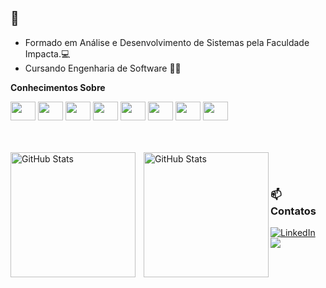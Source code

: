 ## 👋
- Formado em Análise e Desenvolvimento de Sistemas pela Faculdade Impacta.💻
- Cursando Engenharia de Software 👨‍💻

**Conhecimentos Sobre**

<div display="flex">
  
  <img height="30" width="40" src="https://cdn.jsdelivr.net/gh/devicons/devicon@latest/icons/html5/html5-original.svg" />
  <img height="30" width="40" src="https://cdn.jsdelivr.net/gh/devicons/devicon@latest/icons/css3/css3-original.svg" />
  <img height="30" width="40" src="https://cdn.jsdelivr.net/gh/devicons/devicon@latest/icons/javascript/javascript-original.svg" />
  <img height="30" width="40" src="https://cdn.jsdelivr.net/gh/devicons/devicon@latest/icons/typescript/typescript-original.svg" />
  <img height="30" width="40" src="https://cdn.jsdelivr.net/gh/devicons/devicon@latest/icons/python/python-original.svg" />
  <img height="30" width="40" src="https://cdn.jsdelivr.net/gh/devicons/devicon@latest/icons/mysql/mysql-original-wordmark.svg" />
  <img height="30" width="40" src="https://cdn.jsdelivr.net/gh/devicons/devicon@latest/icons/photoshop/photoshop-original.svg" />
  <img height="30" width="40" src="https://cdn.jsdelivr.net/gh/devicons/devicon@latest/icons/linux/linux-original.svg" />
</div>
<br/>
<br/>

<p>
  <img 
    align="left" 
    alt="GitHub Stats" 
    height="200" 
    style="padding-right: 10px;" 
    src="https://github-readme-stats.vercel.app/api?username=moraleszn&show_icons=true&theme=tokyonight&include_all_commits=true&locale=pt-br" 
  />

<img 
      align="left" 
      alt="GitHub Stats" 
      height="200" 
      src="https://github-readme-stats.vercel.app/api/top-langs/?username=moraleszn&theme=tokyonight&layout=compact&custom_title=Tecnologias&langs_count=9" 
  />

</p>
<br/>
<br/>

### 📫 Contatos

<div display="flex">
  <a href="https://www.linkedin.com/in/odiegomorales/">
    <img src="https://img.shields.io/badge/linkedin-%230077B5.svg?style=for-the-badge&logo=linkedin&logoColor=white" alt="LinkedIn"/>
    <a href = "mailto:diegomorales.tecno@gmail.com"><img src="https://img.shields.io/badge/-Gmail-%23333?style=for-the-badge&logo=gmail&logoColor=white" target="_blank"></a>

  </a>
</div>
